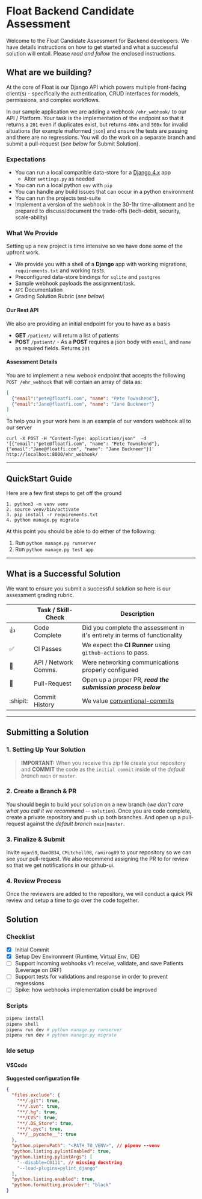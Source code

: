 # Float Backend Candidate Assessment

Welcome to the Float Candidate Assessment for Backend developers.  We have details instructions on how to get started and what a successful solution will entail.  Please _read and follow_ the enclosed instructions.

## What are we building?

At the core of Float is our Django API which powers multiple front-facing client(s) - specifically the authentication, CRUD interfaces for models, permissions, and complex workflows.

In our sample application we are adding a webhook `/ehr_webhook/` to our API / Platform.  Your task is the implementation of the endpoint so that it returns a `201` even if duplicates exist, but returns `400x` and `500x` for invalid situations (for example malformed `json`) and ensure the tests are passing and there are no regressions.  You will do the work on a separate branch and submit a pull-request (_see below_ for Submit Solution).


### Expectations

- You can run a local compatible data-store for a [Django 4.x](https://www.djangoproject.com/) app
  - Alter `settings.py` as needed
- You can run a local python `env` with `pip`
- You can handle any build issues that can occur in a python environment
- You can run the projects test-suite
- Implement a version of the webhook in the 30-1hr time-allotment and be prepared to discuss/document the trade-offs (tech-debit, security, scale-ability)


### What We Provide

Setting up a new project is time intensive so we have done some of the upfront work.

- We provide you with a shell of a __Django__ app with working migrations, `requirements.txt` and working _tests_.
- Preconfigured data-store bindings for `sqlite` and `postgres`
- Sample webhook payloads the assignment/task.
- `API` Documentation
- Grading Solution Rubric (_see below_)

#### Our Rest API

We also are providing an initial endpoint for you to have as a basis

- __GET__ `/patient/` will return a list of patients
- __POST__ `/patient/` - As a __POST__ requires a json body with `email`, and `name` as required fields. Returns `201`

#### Assessment Details 

You are to implement a new webook endpoint that accepts the following `POST /ehr_webhook` that will contain an array of data as:

```json
[
  {"email":"pete@floatfi.com", "name": "Pete Townshend"},
  {"email":"Jane@floatfi.com", "name": "Jane Buckneer"}
]
```

To help you in your work here is an example of our vendors webhook all to our server

```shell
curl -X POST -H "Content-Type: application/json"  -d '[{"email":"pete@floatfi.com", "name": "Pete Townshend"},{"email":"Jane@floatfi.com", "name": "Jane Buckneer"}]' http://localhost:8000/ehr_webhook/
```
---

## QuickStart Guide

Here are a few first steps to get off the ground

```
1. python3 -m venv venv
2. source venv/bin/activate
3. pip install -r requirements.txt
4. python manage.py migrate
```

At this point you should be able to do either of the following:

1. Run `python manage.py runserver`
2. Run `python manage.py test app`

---

## What is a Successful Solution

We want to ensure you submit a successful solution so here is our assessment grading rubric.

|                    | Task / Skill-Check   | Description                                                                    |
| ------------------ | -------------------- | ------------------------------------------------------------------------------ |
| :thumbsup:         | Code Complete        | Did you complete the assessment in it's entirety in terms of functionality     |
| :white_check_mark: | CI Passes            | We expect the __CI Runner__ using `github-actions` to pass.                    |
| :satellite:        | API / Network Comms. | Were networking communications properly configured                             |
| :thought_balloon:  | Pull-Request         | Open up a proper PR, **_read the submission process below_**                   |
| :shipit:           | Commit History       | We value [conventional-commits](https://www.conventionalcommits.org/en/v1.0.0) |

---

## Submitting a Solution

### 1. Setting Up Your Solution

> __IMPORTANT:__ When you receive this zip file create your repository and __COMMIT__ the code as the `initial commit` inside of the _default branch_ `main` or `master`.

### 2. Create a Branch & PR

You should begin to build your solution on a new branch (_we don't care what you call it we recommend_ --  `solution`).  Once you are code complete, create a private repository and push up both branches.  And open up a pull-request against the _default branch_ `main|master`.

### 3. Finalize & Submit

Invite `mgan59`, `DanOB34`, `CMitchell08`, `ramirog89` to your repository so we can see your pull-request.  We also recommend assigning the PR to for review  so that we get notifications in our github-ui.

### 4. Review Process

Once the reviewers are added to the repository, we will conduct a quick PR review and setup a time to go over the code together.


## Solution

### Checklist

- [x] Initial Commit
- [x] Setup Dev Environment (Runtime, Virtual Env, IDE)
- [ ] Support incoming webhooks v1: receive, validate, and save Patients (Leverage on DRF)
- [ ] Support tests for validations and response in order to prevent regressions
- [ ] Spike: how webhooks implementation could be improved

### Scripts

```sh
pipenv install
pipenv shell
pipenv run dev # python manage.py runserver
pipenv run dev # python manage.py migrate
```

### Ide setup

#### VSCode

**Suggested configuration file**
```json
{
  "files.exclude": {
    "**/.git": true,
    "**/.svn": true,
    "**/.hg": true,
    "**/CVS": true,
    "**/.DS_Store": true,
    "**/*.pyc": true,
    "**/__pycache__": true
  },
  "python.pipenvPath": "<PATH_TO_VENV>", // pipenv --venv
  "python.linting.pylintEnabled": true,
  "python.linting.pylintArgs": [
    "--disable=C0111", // missing docstring
    "--load-plugins=pylint_django"
  ],
  "python.linting.enabled": true,
  "python.formatting.provider": "black"
}
```
